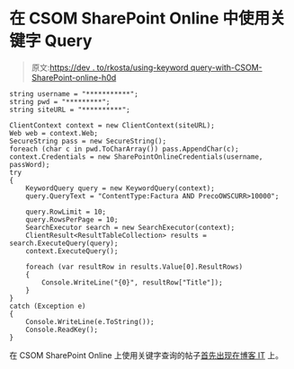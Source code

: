 # 在 CSOM SharePoint Online 中使用关键字 Query

> 原文:[https://dev . to/rkosta/using-keyword query-with-CSOM-SharePoint-online-h0d](https://dev.to/rkosta/using-keywordquery-with-csom-sharepoint-online-h0d)

```
string username = "***********";
string pwd = "*********";
string siteURL = "**********";

ClientContext context = new ClientContext(siteURL);
Web web = context.Web;
SecureString pass = new SecureString();
foreach (char c in pwd.ToCharArray()) pass.AppendChar(c);
context.Credentials = new SharePointOnlineCredentials(username, passWord);
try
{
    KeywordQuery query = new KeywordQuery(context);
    query.QueryText = "ContentType:Factura AND PrecoOWSCURR>10000";

    query.RowLimit = 10;
    query.RowsPerPage = 10;
    SearchExecutor search = new SearchExecutor(context);
    ClientResult<ResultTableCollection> results = search.ExecuteQuery(query);
    context.ExecuteQuery();

    foreach (var resultRow in results.Value[0].ResultRows)
    {
        Console.WriteLine("{0}", resultRow["Title"]);
    }
}
catch (Exception e)
{
    Console.WriteLine(e.ToString());
    Console.ReadKey();
} 
```

在 CSOM SharePoint Online 上使用关键字查询的帖子[首先出现在](https://blogit.create.pt/ricardocosta/2017/10/25/using-keywordquery-with-csom-sharepoint-online/)[博客 IT](https://blogit.create.pt) 上。